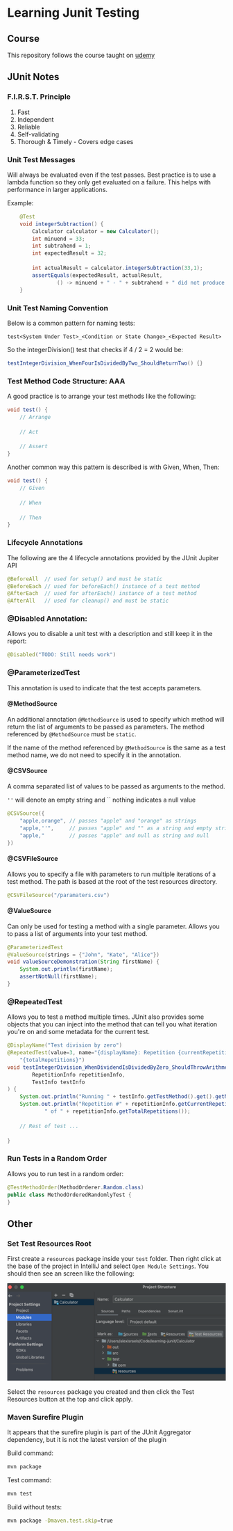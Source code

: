 # Learning Junit Testing

## Course

This repository follows the course taught on [udemy](https://www.udemy.com/share/106yPY3@NCV-swCvDAd_lj7XoibM31mHnJfE6C9N3At-HdtpDA09JBahVWFW8AKOUm6NasPrSw==/)

## JUnit Notes

### F.I.R.S.T. Principle

1. Fast
2. Independent
3. Reliable
4. Self-validating
5. Thorough & Timely - Covers edge cases

### Unit Test Messages

Will always be evaluated even if the test passes.
Best practice is to use a lambda function so they only get evaluated on a failure.
This helps with performance in larger applications.

Example:
```java
    @Test
    void integerSubtraction() {
        Calculator calculator = new Calculator();
        int minuend = 33;
        int subtrahend = 1;
        int expectedResult = 32;

        int actualResult = calculator.integerSubtraction(33,1);
        assertEquals(expectedResult, actualResult,
                () -> minuend + " - " + subtrahend + " did not produce " + expectedResult);
    }
```

### Unit Test Naming Convention

Below is a common pattern for naming tests:

```
test<System Under Test>_<Condition or State Change>_<Expected Result>
```

So the integerDivision() test that checks if 4 / 2 = 2 would be:

```java
testIntegerDivision_WhenFourIsDividedByTwo_ShouldReturnTwo() {}
```

### Test Method Code Structure: AAA

A good practice is to arrange your test methods like the following:

```java
void test() {
    // Arrange

    // Act

    // Assert
}
```

Another common way this pattern is described is with Given, When, Then:

```java
void test() {
    // Given

    // When

    // Then
}
```

### Lifecycle Annotations

The following are the 4 lifecycle annotations provided by the JUnit Jupiter API

```java
@BeforeAll  // used for setup() and must be static
@BeforeEach // used for beforeEach() instance of a test method
@AfterEach  // used for afterEach() instance of a test method
@AfterAll   // used for cleanup() and must be static
```

### @Disabled Annotation:

Allows you to disable a unit test with a description and still keep it in the report:

```java
@Disabled("TODO: Still needs work")
```

### @ParameterizedTest

This annotation is used to indicate that the test accepts parameters.

#### @MethodSource

An additional annotation `@MethodSource` is used to specify which method will return the list of arguments to be passed as parameters.
The method referenced by `@MethodSource` must be `static`.

If the name of the method referenced by `@MethodSource` is the same as a test method name, we do not need to specify it in the annotation.

#### @CSVSource

A comma separated list of values to be passed as arguments to the method.

`''` will denote an empty string and `` nothing indicates a null value

```java
@CSVSource({
    "apple,orange", // passes "apple" and "orange" as strings
    "apple,''",     // passes "apple" and "" as a string and empty string
    "apple,"        // passes "apple" and null as string and null
})
```

#### @CSVFileSource

Allows you to specify a file with parameters to run multiple iterations of a test method.
The path is based at the root of the test resources directory.

```java
@CSVFileSource("/paramaters.csv")
```

#### @ValueSource

Can only be used for testing a method with a single parameter. Allows you to pass a list of arguments into your test method.

```java
@ParameterizedTest
@ValueSource(strings = {"John", "Kate", "Alice"})
void valueSourceDemonstration(String firstName) {
    System.out.println(firstName);
    assertNotNull(firstName);
}
```

### @RepeatedTest

Allows you to test a method multiple times. JUnit also provides some objects that you can inject into the method that can tell you what 
iteration you're on and some metadata for the current test.

```java
@DisplayName("Test division by zero")
@RepeatedTest(value=3, name="{displayName}: Repetition {currentRepetition} of " +
    "{totalRepetitions}")
void testIntegerDivision_WhenDividendIsDividedByZero_ShouldThrowArithmeticException(
        RepetitionInfo repetitionInfo,
        TestInfo testInfo
) {
    System.out.println("Running " + testInfo.getTestMethod().get().getName());
    System.out.println("Repetition #" + repetitionInfo.getCurrentRepetition() +
            " of " + repetitionInfo.getTotalRepetitions());

    // Rest of test ...

}
```

### Run Tests in a Random Order

Allows you to run test in a random order:

```java
@TestMethodOrder(MethodOrderer.Random.class)
public class MethodOrderedRandomlyTest {
}
```

## Other

### Set Test Resources Root

First create a `resources` package inside your `test` folder.
Then right click at the base of the project in IntelliJ and select `Open Module Settings`. You should then see an screen like the following:

![Module Settings Window](./images/test-resources-menu.png)

Select the `resources` package you created and then click the Test Resources button at the top and click apply.

### Maven Surefire Plugin

It appears that the surefire plugin is part of the JUnit Aggregator dependency, but it is not the latest version of the plugin

Build command:

```bash
mvn package
```

Test command:

```bash
mvn test
```

Build without tests:

```bash
mvn package -Dmaven.test.skip=true
```


